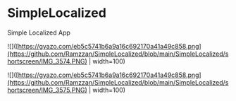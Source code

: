 # SimpleLocalized
Simple Localized App

![]([https://gyazo.com/eb5c5741b6a9a16c692170a41a49c858.png](https://github.com/Ramzzan/SimpleLocalized/blob/main/SimpleLocalized/shortscreen/IMG_3574.PNG) | width=100)

![]([https://gyazo.com/eb5c5741b6a9a16c692170a41a49c858.png](https://github.com/Ramzzan/SimpleLocalized/blob/main/SimpleLocalized/shortscreen/IMG_3575.PNG) | width=100)



